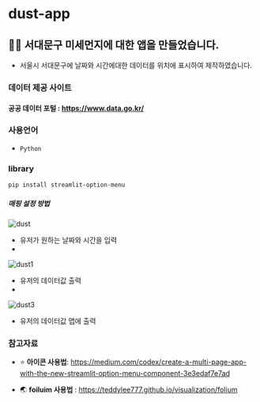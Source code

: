 # dust-app


 ## 🌆😷 서대문구 미세먼지에 대한 앱을 만들었습니다.
 
 - 서울시 서대문구에 날짜와 시간에대한 데이터를 위치에 표시하여 제작하였습니다.
 
 ### 데이터 제공 사이트 
 #### 공공 데이터 포털 : https://www.data.go.kr/
 
 
 ### 사용언어
 - `Python`   

 ### library
 `pip install streamlit-option-menu `

 
 
##### 매핑 설정 방법


![dust](https://user-images.githubusercontent.com/105832380/172528540-67567e56-faa0-4ba0-8b40-1537857f9b38.png)

- 유저가 원하는 날짜와 시간을 입력
- 
![dust1](https://user-images.githubusercontent.com/105832380/172529237-38320c3c-cafb-4d9c-847b-425d749205a7.png)

- 유저의 데이터값 출력
- 
![dust3](https://user-images.githubusercontent.com/105832380/172530665-a4afbb51-8547-463d-a0a1-5de64da3f10a.png)

- 유저의 데이터값 맵에 출력


### 참고자료 

- ⭐️ **아이콘 사용법**: https://medium.com/codex/create-a-multi-page-app-with-the-new-streamlit-option-menu-component-3e3edaf7e7ad

- 🌏 **foiluim 사용법** : https://teddylee777.github.io/visualization/folium




